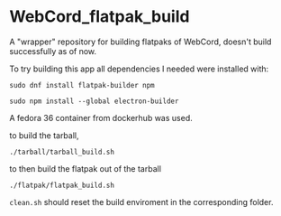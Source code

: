 # WebCord_flatpak_build
A "wrapper" repository for building flatpaks of WebCord, doesn't build successfully as of now.

To try building this app all dependencies I needed were installed with:

```sudo dnf install flatpak-builder npm```

```sudo npm install --global electron-builder```

A fedora 36 container from dockerhub was used.

to build the tarball, 
```
./tarball/tarball_build.sh
```

to then build the flatpak out of the tarball
```
./flatpak/flatpak_build.sh
```

`clean.sh` should reset the build enviroment in the corresponding folder.
